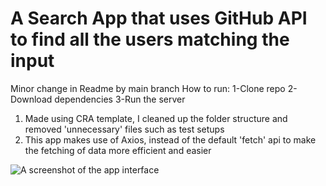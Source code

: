 # A Search App that uses GitHub API to find all the users matching the input

Minor change in Readme by main branch
How to run:
1-Clone repo
2-Download dependencies
3-Run the server

1. Made using CRA template, I cleaned up the folder structure and removed 'unnecessary' files such as test setups
2. This app makes use of Axios, instead of the default 'fetch' api to make the fetching of data more efficient and easier

![A screenshot of the app interface](./screenshot.png)